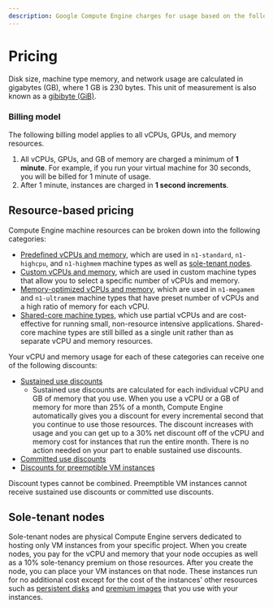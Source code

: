 ```yaml
---
description: Google Compute Engine charges for usage based on the following price sheet.
---
```


# Pricing

 Disk size, machine type memory, and network usage are calculated in gigabytes \(GB\), where 1 GB is 230 bytes. This unit of measurement is also known as a [gibibyte \(GiB\)](https://wikipedia.org/wiki/Gibibyte).

### Billing model <a id="billingmodel"></a>

The following billing model applies to all vCPUs, GPUs, and memory resources. 

1. All vCPUs, GPUs, and GB of memory are charged a minimum of **1 minute**. For example, if you run your virtual machine for 30 seconds, you will be billed for 1 minute of usage.
2. After 1 minute, instances are charged in **1 second increments**.

## Resource-based pricing

Compute Engine machine resources can be broken down into the following categories:

* [Predefined vCPUs and memory](https://cloud.google.com/compute/pricing#predefined), which are used in `n1-standard`, `n1-highcpu`, and `n1-highmem` machine types as well as [sole-tenant nodes](https://cloud.google.com/compute/pricing#nodes).
* [Custom vCPUs and memory](https://cloud.google.com/compute/pricing#custommachinetypepricing), which are used in custom machine types that allow you to select a specific number of vCPUs and memory.
* [Memory-optimized vCPUs and memory](https://cloud.google.com/compute/pricing#memory-optimized), which are used in `n1-megamem` and `n1-ultramem` machine types that have preset number of vCPUs and a high ratio of memory for each vCPU.
* [Shared-core machine types](https://cloud.google.com/compute/pricing#sharedcore), which use partial vCPUs and are cost-effective for running small, non-resource intensive applications. Shared-core machine types are still billed as a single unit rather than as separate vCPU and memory resources.

Your vCPU and memory usage for each of these categories can receive one of the following discounts:

* [Sustained use discounts](https://cloud.google.com/compute/docs/sustained-use-discounts)
  * Sustained use discounts are calculated for each individual vCPU and GB of memory that you use. When you use a vCPU or a GB of memory for more than 25% of a month, Compute Engine automatically gives you a discount for every incremental second that you continue to use those resources. The discount increases with usage and you can get up to a 30% net discount off of the vCPU and memory cost for instances that run the entire month. There is no action needed on your part to enable sustained use discounts.
* [Committed use discounts](https://cloud.google.com/compute/docs/instances/signing-up-committed-use-discounts)
* [Discounts for preemptible VM instances](https://cloud.google.com/compute/docs/instances/preemptible)

Discount types cannot be combined. Preemptible VM instances cannot receive sustained use discounts or committed use discounts.

## Sole-tenant nodes

 Sole-tenant nodes are physical Compute Engine servers dedicated to hosting only VM instances from your specific project. When you create nodes, you pay for the vCPU and memory that your node occupies as well as a 10% sole-tenancy premium on those resources. After you create the node, you can place your VM instances on that node. These instances run for no additional cost except for the cost of the instances' other resources such as [persistent disks](https://cloud.google.com/compute/pricing#persistentdisk) and [premium images](https://cloud.google.com/compute/pricing#premiumimages) that you use with your instances.

